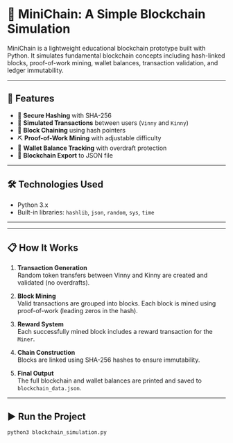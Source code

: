 # 🧱 MiniChain: A Simple Blockchain Simulation

MiniChain is a lightweight educational blockchain prototype built with Python. It simulates fundamental blockchain concepts including hash-linked blocks, proof-of-work mining, wallet balances, transaction validation, and ledger immutability.

---

## 🚀 Features

- 🔐 **Secure Hashing** with SHA-256
- 🧾 **Simulated Transactions** between users (`Vinny` and `Kinny`)
- 🔗 **Block Chaining** using hash pointers
- ⛏️ **Proof-of-Work Mining** with adjustable difficulty
- 💼 **Wallet Balance Tracking** with overdraft protection
- 💾 **Blockchain Export** to JSON file

---

## 🛠️ Technologies Used

- Python 3.x
- Built-in libraries: `hashlib`, `json`, `random`, `sys`, `time`

---


---

## 📋 How It Works

1. **Transaction Generation**  
   Random token transfers between Vinny and Kinny are created and validated (no overdrafts).

2. **Block Mining**  
   Valid transactions are grouped into blocks. Each block is mined using proof-of-work (leading zeros in the hash).

3. **Reward System**  
   Each successfully mined block includes a reward transaction for the `Miner`.

4. **Chain Construction**  
   Blocks are linked using SHA-256 hashes to ensure immutability.

5. **Final Output**  
   The full blockchain and wallet balances are printed and saved to `blockchain_data.json`.

---

## ▶️ Run the Project

```bash
python3 blockchain_simulation.py
